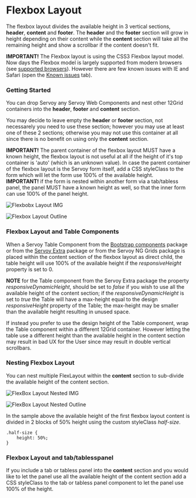 # Flexbox Layout

The flexbox layout divides the available height in 3 vertical sections, **header**, **content** and **footer**. The **header** and the **footer** section will grow in height depending on their content while the **content** section will take all the remaining height and show a scrollbar if the content doesn't fit.

**IMPORTANT!** The Flexbox layout is using the CSS3 Flexbox layout model. Now days the Flexbox model is largely supported from modern browsers (see [supported browsers](https://caniuse.com/#feat=flexbox)). However there are few known issues with IE and Safari (open the [Known issues](https://caniuse.com/#feat=flexbox) tab).

### Getting Started

You can drop Servoy any Servoy Web Components and nest other 12Grid containers into the **header**, **footer** and **content** section.

You may decide to leave empty the **header** or **footer** section, not necessarely you need to use these section; however you may use at least one of these 2 sections; otherwise you may not use this container at all since there is no benefit on using only the **content** section.

**IMPORTANT!** The parent container of the flexbox layout MUST have a known height, the flexbox layout is not useful at all if the height of it's top container is 'auto' (which is an unknown value). In case the parent container of the flexbox layout is the Servoy form itself, add a CSS styleClass to the form which will let the form use 100% of the available height.\
**IMPORTANT!** if the form is nested within another form via a tab/tabless panel, the panel MUST have a known height as well, so that the inner form can use 100% of the panel height.

![Flexbobx Layout IMG](../../../../.gitbook/assets/2017-10-19\_1044.png)

![Flexbox Layout Outline](../../../../.gitbook/assets/2017-10-19\_1029.png)

### Flexbox Layout and Table Components

When a Servoy Table Component from the [Bootstrap components](https://github.com/Servoy/bootstrapcomponents) package or from the [Servoy Extra](../../ui-components/grids/table.md) package or from the Servoy NG Grids package is placed within the content section of the flexbox layout as direct child, the table height will use 100% of the available height if the _responsiveHeight_ property is set to 0.

**NOTE** for the Table component from the Servoy Extra package the property _responsiveDynamicHeight_, should be set to _false_ if you wish to use all the available height of the content section; if the _responsiveDynamicHeight_ is set to _true_ the Table will have a max-height equal to the design _responsiveHeight_ property of the Table; the max-height may be smaller than the available height resulting in unused space.

If instead you prefer to use the design height of the Table component, wrap the Table component within a different 12Grid container. However letting the table use a different height than the available height in the content section may result in bad UX for the User since may result in double vertical scrollbars.

### Nesting Flexbox Layout

You can nest multiple FlexLayout within the **content** section to sub-divide the available height of the content section.

![FlexBox Layout Nested IMG](../../../../.gitbook/assets/2017-10-19\_1821.png)

![FlexBox Layout Nested Outline](../../../../.gitbook/assets/2017-10-19\_1823.png)

In the sample above the available height of the first flexbox layout content is divided in 2 blocks of 50% height using the custom styleClass _half-size_.

```
.half-size {
	height: 50%;
}
```

### Flexbox Layout and tab/tablesspanel

If you include a tab or tabless panel into the **content** section and you would like to let the panel use all the available height of the content section add a CSS styleClass to the tab or tabless panel component to let the panel use 100% of the height.
